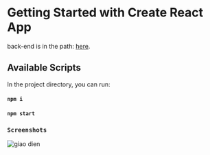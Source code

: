 # Getting Started with Create React App

back-end is in the path:  [here](https://github.com/haoluonghuynhngoc/product-rental).

## Available Scripts

In the project directory, you can run:
#### `npm i`
#### `npm start`

### `Screenshots`
![giao dien](https://github.com/toansola3/thue-do/blob/master/img/Screenshot%202023-02-21%20131806.png?raw=true)



